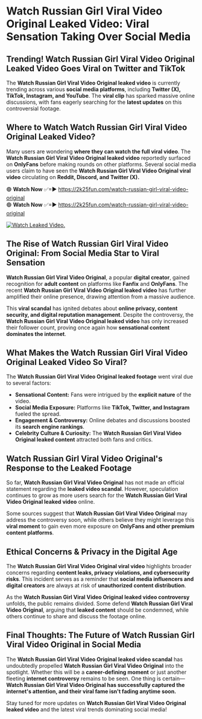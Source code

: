 # Watch Russian Girl Viral Video Original Leaked Video: Viral Sensation Taking Over Social Media

## **Trending! Watch Russian Girl Viral Video Original Leaked Video Goes Viral on Twitter and TikTok**
The **Watch Russian Girl Viral Video Original leaked video** is currently trending across various **social media platforms**, including **Twitter (X), TikTok, Instagram, and YouTube**. The **viral clip** has sparked massive online discussions, with fans eagerly searching for the **latest updates** on this controversial footage.

## **Where to Watch Watch Russian Girl Viral Video Original Leaked Video?**
Many users are wondering **where they can watch the full viral video**. The **Watch Russian Girl Viral Video Original leaked video** reportedly surfaced on **OnlyFans** before making rounds on other platforms. Several social media users claim to have seen the **Watch Russian Girl Viral Video Original viral video** circulating on **Reddit, Discord, and Twitter (X).**

🟢 **Watch Now** ✅=► https://2k25fun.com/watch-russian-girl-viral-video-original  
🟢 **Watch Now** ✅=► https://2k25fun.com/watch-russian-girl-viral-video-original  

[![Watch Leaked Video.](https://miro.medium.com/v2/resize:fit:828/format:webp/1*cilzJN44JGOrTw9NJCrNHA.gif "Watch Leaked Video")](https://2k25fun.com/watch-russian-girl-viral-video-original)

## **The Rise of Watch Russian Girl Viral Video Original: From Social Media Star to Viral Sensation**
**Watch Russian Girl Viral Video Original**, a popular **digital creator**, gained recognition for **adult content** on platforms like **Fanfix** and **OnlyFans**. The recent **Watch Russian Girl Viral Video Original leaked video** has further amplified their online presence, drawing attention from a massive audience.

This **viral scandal** has ignited debates about **online privacy, content security, and digital reputation management**. Despite the controversy, the **Watch Russian Girl Viral Video Original leaked video** has only increased their follower count, proving once again how **sensational content dominates the internet**.

## **What Makes the Watch Russian Girl Viral Video Original Leaked Video So Viral?**
The **Watch Russian Girl Viral Video Original leaked footage** went viral due to several factors:
- **Sensational Content:** Fans were intrigued by the **explicit nature** of the video.
- **Social Media Exposure:** Platforms like **TikTok, Twitter, and Instagram** fueled the spread.
- **Engagement & Controversy:** Online debates and discussions boosted its **search engine rankings**.
- **Celebrity Culture & Curiosity:** The **Watch Russian Girl Viral Video Original leaked content** attracted both fans and critics.

## **Watch Russian Girl Viral Video Original's Response to the Leaked Footage**
So far, **Watch Russian Girl Viral Video Original** has not made an official statement regarding the **leaked video scandal**. However, speculation continues to grow as more users search for the **Watch Russian Girl Viral Video Original leaked video** online.

Some sources suggest that **Watch Russian Girl Viral Video Original** may address the controversy soon, while others believe they might leverage this **viral moment** to gain even more exposure on **OnlyFans and other premium content platforms**.

## **Ethical Concerns & Privacy in the Digital Age**
The **Watch Russian Girl Viral Video Original viral video** highlights broader concerns regarding **content leaks, privacy violations, and cybersecurity risks**. This incident serves as a reminder that **social media influencers and digital creators** are always at risk of **unauthorized content distribution**.

As the **Watch Russian Girl Viral Video Original leaked video controversy** unfolds, the public remains divided. Some defend **Watch Russian Girl Viral Video Original**, arguing that **leaked content** should be condemned, while others continue to share and discuss the footage online.

## **Final Thoughts: The Future of Watch Russian Girl Viral Video Original in Social Media**
The **Watch Russian Girl Viral Video Original leaked video scandal** has undoubtedly propelled **Watch Russian Girl Viral Video Original** into the spotlight. Whether this will be a **career-defining moment** or just another fleeting **internet controversy** remains to be seen. One thing is certain—**Watch Russian Girl Viral Video Original has successfully captured the internet's attention, and their viral fame isn't fading anytime soon.**

Stay tuned for more updates on **Watch Russian Girl Viral Video Original leaked video** and the latest viral trends dominating social media!